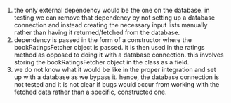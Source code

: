 1. the only external dependency would be the one on the database. 
in testing we can remove that dependency by not setting up a database connection and instead creating the necessary input lists 
manually rather than having it returned/fetched from the database.
2. dependency is passed in the form of a constructor where the bookRatingsFetcher object is passed. it is then used in the ratings method
as opposed to doing it with a database connection. this involves storing the bookRatingsFetcher object in the class as a field.
3. we do not know what it would be like in the proper integration and set up with a database as we bypass it. hence, the database connection 
is not tested and it is not clear if bugs would occur from working with the fetched data rather than a specific, constructed one.